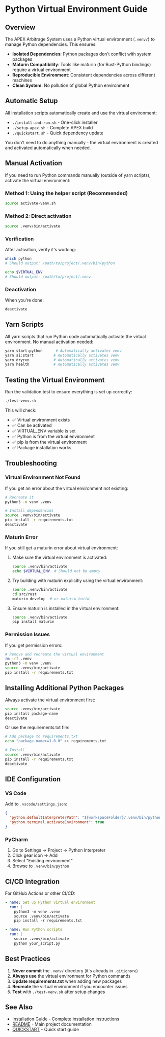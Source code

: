 # Python Virtual Environment Guide

## Overview

The APEX Arbitrage System uses a Python virtual environment (`.venv/`) to manage Python dependencies. This ensures:

- **Isolated Dependencies**: Python packages don't conflict with system packages
- **Maturin Compatibility**: Tools like maturin (for Rust-Python bindings) require a virtual environment
- **Reproducible Environment**: Consistent dependencies across different machines
- **Clean System**: No pollution of global Python environment

## Automatic Setup

All installation scripts automatically create and use the virtual environment:

- `./install-and-run.sh` - One-click installer
- `./setup-apex.sh` - Complete APEX build
- `./quickstart.sh` - Quick dependency update

You don't need to do anything manually - the virtual environment is created and activated automatically when needed.

## Manual Activation

If you need to run Python commands manually (outside of yarn scripts), activate the virtual environment:

### Method 1: Using the helper script (Recommended)

```bash
source activate-venv.sh
```

### Method 2: Direct activation

```bash
source .venv/bin/activate
```

### Verification

After activation, verify it's working:

```bash
which python
# Should output: /path/to/project/.venv/bin/python

echo $VIRTUAL_ENV
# Should output: /path/to/project/.venv
```

### Deactivation

When you're done:

```bash
deactivate
```

## Yarn Scripts

All yarn scripts that run Python code automatically activate the virtual environment. No manual activation needed:

```bash
yarn start:python      # Automatically activates venv
yarn ai:start         # Automatically activates venv
yarn dryrun           # Automatically activates venv
yarn health           # Automatically activates venv
```

## Testing the Virtual Environment

Run the validation test to ensure everything is set up correctly:

```bash
./test-venv.sh
```

This will check:
- ✅ Virtual environment exists
- ✅ Can be activated
- ✅ VIRTUAL_ENV variable is set
- ✅ Python is from the virtual environment
- ✅ pip is from the virtual environment
- ✅ Package installation works

## Troubleshooting

### Virtual Environment Not Found

If you get an error about the virtual environment not existing:

```bash
# Recreate it
python3 -m venv .venv

# Install dependencies
source .venv/bin/activate
pip install -r requirements.txt
deactivate
```

### Maturin Error

If you still get a maturin error about virtual environment:

1. Make sure the virtual environment is activated:
   ```bash
   source .venv/bin/activate
   echo $VIRTUAL_ENV  # Should not be empty
   ```

2. Try building with maturin explicitly using the virtual environment:
   ```bash
   source .venv/bin/activate
   cd src/rust
   maturin develop  # or maturin build
   ```

3. Ensure maturin is installed in the virtual environment:
   ```bash
   source .venv/bin/activate
   pip install maturin
   ```

### Permission Issues

If you get permission errors:

```bash
# Remove and recreate the virtual environment
rm -rf .venv
python3 -m venv .venv
source .venv/bin/activate
pip install -r requirements.txt
```

## Installing Additional Python Packages

Always activate the virtual environment first:

```bash
source .venv/bin/activate
pip install package-name
deactivate
```

Or use the requirements.txt file:

```bash
# Add package to requirements.txt
echo "package-name>=1.0.0" >> requirements.txt

# Install
source .venv/bin/activate
pip install -r requirements.txt
deactivate
```

## IDE Configuration

### VS Code

Add to `.vscode/settings.json`:

```json
{
  "python.defaultInterpreterPath": "${workspaceFolder}/.venv/bin/python",
  "python.terminal.activateEnvironment": true
}
```

### PyCharm

1. Go to Settings → Project → Python Interpreter
2. Click gear icon → Add
3. Select "Existing environment"
4. Browse to `.venv/bin/python`

## CI/CD Integration

For GitHub Actions or other CI/CD:

```yaml
- name: Set up Python virtual environment
  run: |
    python3 -m venv .venv
    source .venv/bin/activate
    pip install -r requirements.txt

- name: Run Python scripts
  run: |
    source .venv/bin/activate
    python your_script.py
```

## Best Practices

1. **Never commit** the `.venv/` directory (it's already in `.gitignore`)
2. **Always use** the virtual environment for Python commands
3. **Update requirements.txt** when adding new packages
4. **Recreate** the virtual environment if you encounter issues
5. **Test** with `./test-venv.sh` after setup changes

## See Also

- [Installation Guide](INSTALLATION-GUIDE.md) - Complete installation instructions
- [README](README.md) - Main project documentation
- [QUICKSTART](QUICKSTART.md) - Quick start guide
